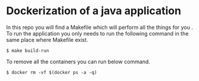 # Dockerization of   a java application
In this repo you will find a Makefile  which  will perform all the things for you . To run the application  you  only needs to run the following command in the same place where Makefile exist.
```
$ make build-run  
```
To remove all the containers you can run below command.
```
$ docker rm -vf $(docker ps -a -q)
```
